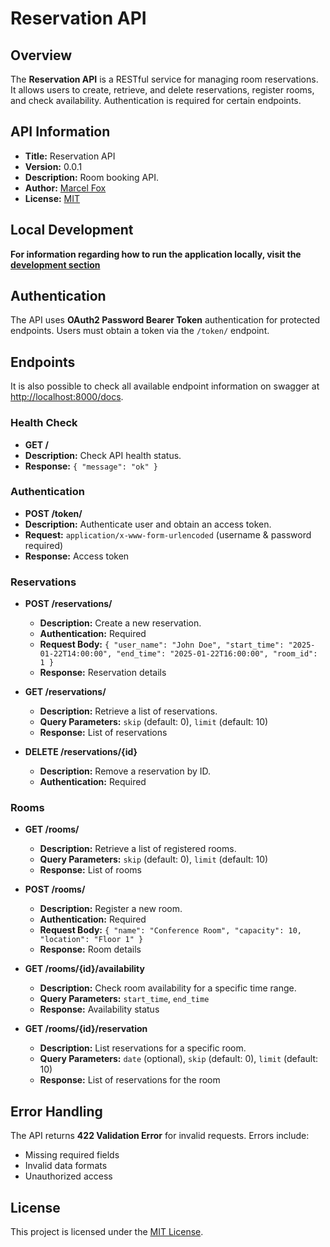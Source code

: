 # Reservation API

## Overview
The **Reservation API** is a RESTful service for managing room reservations. It allows users to create, retrieve, and delete reservations, register rooms, and check availability. Authentication is required for certain endpoints.

## API Information
- **Title:** Reservation API
- **Version:** 0.0.1
- **Description:** Room booking API.
- **Author:** [Marcel Fox](https://marcelfox.com/)
- **License:** [MIT](https://mit-license.org/)

## Local Development
**For information regarding how to run the application locally, visit the [development section](./docs/DEVELOPMENT.md)**

## Authentication
The API uses **OAuth2 Password Bearer Token** authentication for protected endpoints. Users must obtain a token via the `/token/` endpoint.

## Endpoints
It is also possible to check all available endpoint information on swagger at [http://localhost:8000/docs](http://localhost:8000/docs).

### Health Check
- **GET /**
- **Description:** Check API health status.
- **Response:** `{ "message": "ok" }`

### Authentication
- **POST /token/**
- **Description:** Authenticate user and obtain an access token.
- **Request:** `application/x-www-form-urlencoded` (username & password required)
- **Response:** Access token

### Reservations
- **POST /reservations/**
  - **Description:** Create a new reservation.
  - **Authentication:** Required
  - **Request Body:** `{ "user_name": "John Doe", "start_time": "2025-01-22T14:00:00", "end_time": "2025-01-22T16:00:00", "room_id": 1 }`
  - **Response:** Reservation details

- **GET /reservations/**
  - **Description:** Retrieve a list of reservations.
  - **Query Parameters:** `skip` (default: 0), `limit` (default: 10)
  - **Response:** List of reservations

- **DELETE /reservations/{id}**
  - **Description:** Remove a reservation by ID.
  - **Authentication:** Required

### Rooms
- **GET /rooms/**
  - **Description:** Retrieve a list of registered rooms.
  - **Query Parameters:** `skip` (default: 0), `limit` (default: 10)
  - **Response:** List of rooms

- **POST /rooms/**
  - **Description:** Register a new room.
  - **Authentication:** Required
  - **Request Body:** `{ "name": "Conference Room", "capacity": 10, "location": "Floor 1" }`
  - **Response:** Room details

- **GET /rooms/{id}/availability**
  - **Description:** Check room availability for a specific time range.
  - **Query Parameters:** `start_time`, `end_time`
  - **Response:** Availability status

- **GET /rooms/{id}/reservation**
  - **Description:** List reservations for a specific room.
  - **Query Parameters:** `date` (optional), `skip` (default: 0), `limit` (default: 10)
  - **Response:** List of reservations for the room

## Error Handling
The API returns **422 Validation Error** for invalid requests. Errors include:
- Missing required fields
- Invalid data formats
- Unauthorized access

## License
This project is licensed under the [MIT License](https://mit-license.org/).

